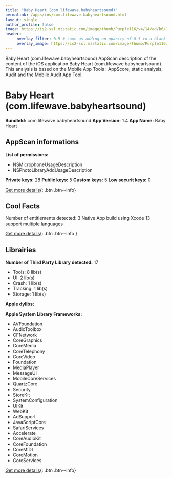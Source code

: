 ```yaml
---
title: "Baby Heart (com.lifewave.babyheartsound)"
permalink: /apps/ios/com.lifewave.babyheartsound.html
layout: single
author_profile: false
image: https://is2-ssl.mzstatic.com/image/thumb/Purple116/v4/14/ad/b6/14adb6b7-c016-9a40-fc0c-d4cfede2ea3b/AppIcon-1x_U007emarketing-0-5-0-85-220.png/512x512bb.jpg
header: 
     overlay_filter: 0.5 # same as adding an opacity of 0.5 to a black background
     overlay_image: https://is2-ssl.mzstatic.com/image/thumb/Purple116/v4/14/ad/b6/14adb6b7-c016-9a40-fc0c-d4cfede2ea3b/AppIcon-1x_U007emarketing-0-5-0-85-220.png/512x512bb.jpg
---
```

Baby Heart (com.lifewave.babyheartsound) AppScan description of the content of the iOS application Baby Heart (com.lifewave.babyheartsound). This analysis is based on the Mobile App Tools : AppScore, static analysis, Audit and the Mobile Audit App Tool.

# Baby Heart (com.lifewave.babyheartsound)

**BundleId:** com.lifewave.babyheartsound
**App Version:** 1.4
**App Name:** Baby Heart


## AppScan informations 

**List of permissions:** 
- NSMicrophoneUsageDescription
- NSPhotoLibraryAddUsageDescription
  
  
**Private keys:** 28
**Public keys:** 5
**Custom keys:** 5
**Low securit keys:** 0
  
[Get more details](/pricing.html){: .btn .btn--info}

## Cool Facts

Number of entitlements detected: 3
Native App
build using Xcode 13
support multiple languages
  
[Get more details](/pricing.html){: .btn .btn--info }

## Librairies 
**Number of Third Party Library detected:** 17
- Tools: 8 lib(s)
- UI: 2 lib(s)
- Crash: 1 lib(s)
- Tracking: 1 lib(s)
- Storage: 1 lib(s)


**Apple dylibs:**


**Apple System Library Frameworks:**
- AVFoundation
- AudioToolbox
- CFNetwork
- CoreGraphics
- CoreMedia
- CoreTelephony
- CoreVideo
- Foundation
- MediaPlayer
- MessageUI
- MobileCoreServices
- QuartzCore
- Security
- StoreKit
- SystemConfiguration
- UIKit
- WebKit
- AdSupport
- JavaScriptCore
- SafariServices
- Accelerate
- CoreAudioKit
- CoreFoundation
- CoreMIDI
- CoreMotion
- CoreServices


  
[Get more details](/pricing.html){: .btn .btn--info}

